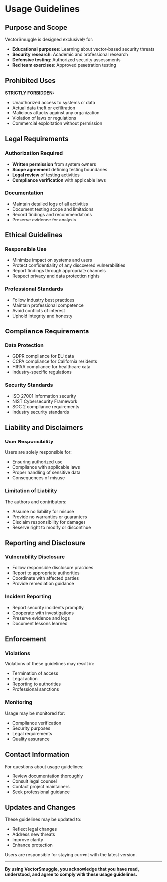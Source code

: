 # Usage Guidelines

## Purpose and Scope

VectorSmuggle is designed exclusively for:
- **Educational purposes**: Learning about vector-based security threats
- **Security research**: Academic and professional research
- **Defensive testing**: Authorized security assessments
- **Red team exercises**: Approved penetration testing

## Prohibited Uses

**STRICTLY FORBIDDEN:**
- Unauthorized access to systems or data
- Actual data theft or exfiltration
- Malicious attacks against any organization
- Violation of laws or regulations
- Commercial exploitation without permission

## Legal Requirements

### Authorization Required
- **Written permission** from system owners
- **Scope agreement** defining testing boundaries
- **Legal review** of testing activities
- **Compliance verification** with applicable laws

### Documentation
- Maintain detailed logs of all activities
- Document testing scope and limitations
- Record findings and recommendations
- Preserve evidence for analysis

## Ethical Guidelines

### Responsible Use
- Minimize impact on systems and users
- Protect confidentiality of any discovered vulnerabilities
- Report findings through appropriate channels
- Respect privacy and data protection rights

### Professional Standards
- Follow industry best practices
- Maintain professional competence
- Avoid conflicts of interest
- Uphold integrity and honesty

## Compliance Requirements

### Data Protection
- GDPR compliance for EU data
- CCPA compliance for California residents
- HIPAA compliance for healthcare data
- Industry-specific regulations

### Security Standards
- ISO 27001 information security
- NIST Cybersecurity Framework
- SOC 2 compliance requirements
- Industry security standards

## Liability and Disclaimers

### User Responsibility
Users are solely responsible for:
- Ensuring authorized use
- Compliance with applicable laws
- Proper handling of sensitive data
- Consequences of misuse

### Limitation of Liability
The authors and contributors:
- Assume no liability for misuse
- Provide no warranties or guarantees
- Disclaim responsibility for damages
- Reserve right to modify or discontinue

## Reporting and Disclosure

### Vulnerability Disclosure
- Follow responsible disclosure practices
- Report to appropriate authorities
- Coordinate with affected parties
- Provide remediation guidance

### Incident Reporting
- Report security incidents promptly
- Cooperate with investigations
- Preserve evidence and logs
- Document lessons learned

## Enforcement

### Violations
Violations of these guidelines may result in:
- Termination of access
- Legal action
- Reporting to authorities
- Professional sanctions

### Monitoring
Usage may be monitored for:
- Compliance verification
- Security purposes
- Legal requirements
- Quality assurance

## Contact Information

For questions about usage guidelines:
- Review documentation thoroughly
- Consult legal counsel
- Contact project maintainers
- Seek professional guidance

## Updates and Changes

These guidelines may be updated to:
- Reflect legal changes
- Address new threats
- Improve clarity
- Enhance protection

Users are responsible for staying current with the latest version.

---

**By using VectorSmuggle, you acknowledge that you have read, understood, and agree to comply with these usage guidelines.**